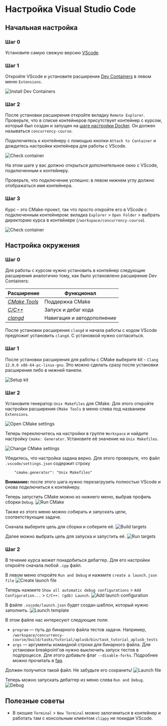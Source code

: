 # Настройка Visual Studio Code

## Начальная настройка

### Шаг 0

Установите самую свежую версию [VScode](https://code.visualstudio.com/download).

### Шаг 1

Откройте VScode и установите расширение [Dev Containers](https://marketplace.visualstudio.com/items?itemName=ms-vscode-remote.remote-containers) в левом меню `Extensions`.

![Install Dev Containers](images/vscode-install-extension.png)

### Шаг 2

После установки расширения откройте вкладку `Remote Explorer`. Проверьте, что в списке контейнеров присутствует контейнер с курсом, который был создан и запущен на [шаге настройки Docker](docker.md). Он должен называться `concurrency-course`. 

Подключитесь к контейнеру с помощью кнопки `Attach to Container` и дождитесь настройки контейнера для работы с VScode.

![Check container](images/vscode-check-container.png)

На этом шаге у вас должно открыться дополнительное окно с VScode, подключенным к контейнеру.

Проверьте, что подключение успешно: в левом нижнем углу должно отображаться имя контейнера.

### Шаг 3

Курс – это CMake-проект, так что просто откройте его в VScode с подключенным контейнером: вкладка `Explorer` > `Open Folder` > выбрать директорию курса в контейнере (`/workspace/concurrency-course`).

![Check container](images/vscode-open-folder.png)

## Настройка окружения

### Шаг 0

Для работы с курсом нужно установить в контейнер следующие расширения аналогично тому, как было установлено расширение Dev Containers:

| Расширение | Функционал |
|---|---|
| _[CMake Tools](https://marketplace.visualstudio.com/items?itemName=ms-vscode.cmake-tools)_ | Поддержка CMake |
| _[C/C++](https://marketplace.visualstudio.com/items?itemName=ms-vscode.cpptools)_ | Запуск и дебаг кода
| _[clangd](https://marketplace.visualstudio.com/items?itemName=llvm-vs-code-extensions.vscode-clangd)_ | Навигация и автодополнение |

После установки расширения `clangd` и начала работы с кодом VScode предложит установить `clangd`. С установкой нужно согласиться.

### Шаг 1

После установки расширения для работы с CMake выберите kit - `Clang 12.0.0 x86-64-pc-linux-gnu`. Это можно сделать сразу после установки расширения либо в нижней панели.

![Setup kit](images/vscode-choose-kit.png)

### Шаг 2

Установите генератор `Unix Makefiles` для CMake. Для этого откройте настройки расширения `CMake Tools` в меню слева под названием `Extensions`.

![Open CMake settings](images/vscode-open-cmake-settings.png)

Теперь переключитесь на настройки в группе `Workspace` и найдите настройку `Cmake: Generator`. Установите её значение на `Unix Makefiles`.

![Change CMake settings](images/vscode-choose-cmake-generator.png)

Убедитесь, что настройка задана верно. Для этого проверьте, что файл `.vscode/settings.json` содержит строку
```
    "cmake.generator": "Unix Makefiles"
```

**Внимание:** после этого шага нужно перезагрузить полностью VScode и снова подключиться к контейнеру.

Теперь запустить CMake можно из нижнего меню, выбрав профиль сборки `Debug`.
![Run CMake](images/vscode-run-cmake.png)

Также из этого меню можно собирать и запускать цели, соответствующие задаче.

Сначала выберите цель для сборки и соберите её.
![Build targets](images/vscode-build.png)

Далее можно выбрать цель для запуска и запустить её.
![Run targets](images/vscode-run.png)

### Шаг 2

В течение курса может понадобиться дебаггер. Для его настройки откройте сначала любой `.cpp` файл. 

В левом меню откройте `Run and Debug` и нажмите `create a launch.json file`
![Create launch file](images/vscode-create-launch-file.png)

Теперь нажмите `Show all automatic debug configurations` > `Add Configuration...` > `C/C++: (gdb) Launch`. 
![Add launch configuration](images/vscode-add-configuration.png)


В файле `.vscode/launch.json` будет создан шаблон, который нужно заполнить. 
![Launch template](images/vscode-launch-template.png)

В этом файле нас интересуют следующие поля:
- `program` — путь до бинарного файла тестов задачи. Например, `/workspace/concurrency-course/build/tasks/tutorial/aplusb/bin/task_tutorial_aplusb_tests`
- `args` — аргументы командной строки для бинарного файла. Для установки breakpoint'ов нужно выключить запуск тестов в подпроцессе. Для этого добавьте флаг `--disable-forks`. Подробнее можно прочитать в [faq](faq.md).

Должен получится такой файл. Не забудьте его сохранить!
![Launch file](images/vscode-launch-file.png)

Теперь можно запускать дебаггер из меню слева `Run and Debug`.
![Debug](images/vscode-debug.png)

## Полезные советы

- В окошке `Terminal` > `New Terminal` можно залогиниться в контейнер и работать там с консольным клиентом `clippy` не покидая VScode.
